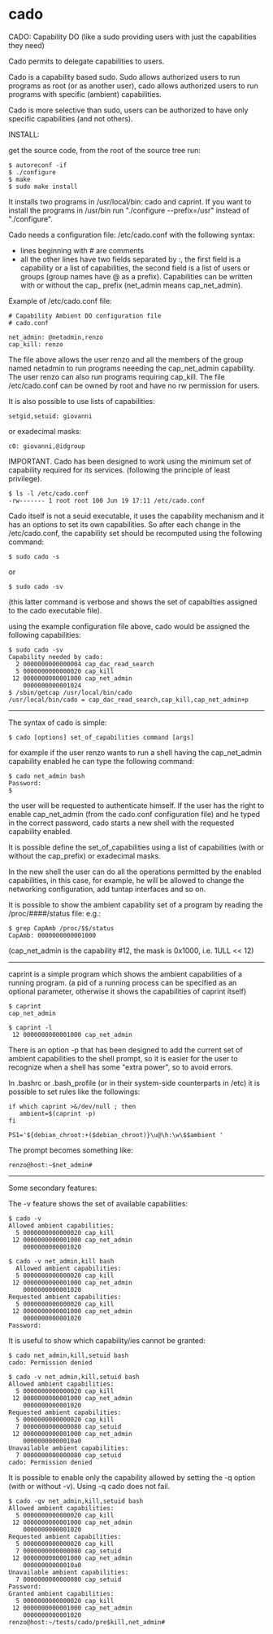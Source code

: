 # cado
CADO: Capability DO (like a sudo providing users with just the capabilities they need)

Cado permits to delegate capabilities to users.

Cado is a capability based sudo. Sudo allows authorized users to run programs
as root (or as another user), cado allows authorized users to run programs with
specific (ambient) capabilities.

Cado is more selective than sudo, users can be authorized to have only specific capabilities (and not others).

INSTALL:

get the source code, from the root of the source tree run:
```
$ autoreconf -if
$ ./configure
$ make
$ sudo make install
```

It installs two programs in /usr/local/bin: cado and caprint.
If you want to install the programs in /usr/bin run "./configure --prefix=/usr" instead of "./configure".

Cado needs a configuration file: /etc/cado.conf with the following syntax:
- lines beginning with # are comments
- all the other lines have two fields separated by :, the first field is a capability or a list of
capabilities, the second field is a list of users or groups (group names have @ as a prefix).
Capabilities can be written with or without the cap_ prefix (net_admin means cap_net_admin).

Example of /etc/cado.conf file:
```
# Capability Ambient DO configuration file
# cado.conf

net_admin: @netadmin,renzo
cap_kill: renzo
```

The file above allows the user renzo and all the members of the group named netadmin to run programs
neeeding the cap_net_admin capability.
The user renzo can also run programs requiring cap_kill.
The file /etc/cado.conf can be owned by root and have no rw permission for users.


It is also possible to use lists of capabilities:
```
setgid,setuid: giovanni
```

or exadecimal masks:
```
c0: giovanni,@idgroup
```

IMPORTANT.
Cado has been designed to work using the minimum set of capability required for its services.
(following the principle of least privilege).
```
$ ls -l /etc/cado.conf
-rw------- 1 root root 100 Jun 19 17:11 /etc/cado.conf
```

Cado itself is not a seuid executable, it uses the capability mechanism and it has an options to
set its own capabilities. So after each change in the /etc/cado.conf, the capability set should be
recomputed using the following command:
```
$ sudo cado -s
```
or
```
$ sudo cado -sv
```
(this latter command is verbose and shows the set of capabilties assigned to the cado executable file).

using the example configuration file above, cado would be assigned the following capabilities:
```
$ sudo cado -sv
Capability needed by cado:
  2 0000000000000004 cap_dac_read_search
  5 0000000000000020 cap_kill
 12 0000000000001000 cap_net_admin
    0000000000001024
$ /sbin/getcap /usr/local/bin/cado
/usr/local/bin/cado = cap_dac_read_search,cap_kill,cap_net_admin+p
``` 
---

The syntax of cado is simple:
```
$ cado [options] set_of_capabilities command [args]
```

for example if the user renzo wants to run a shell having the cap_net_admin capability enabled he can type
the following command:
```
$ cado net_admin bash
Password:
$
```
  
the user will be requested to authenticate himself. If the user has the right to enable cap_net_admin (from the
cado.conf configuration file) and he typed in the correct password, cado starts a new shell with the requested
capability enabled.

It is possible define the set_of_capabilities using a list of capabilities (with or without the cap_prefix)
or exadecimal masks.

In the new shell the user can do all the operations permitted by the enabled capabilities,
in this case, for example, he will be allowed to change the networking configuration, add tuntap
interfaces and so on.

It is possible to show the ambient capability set of a program by reading the /proc/####/status file:
e.g.:
```
$ grep CapAmb /proc/$$/status
CapAmb: 0000000000001000
```

(cap_net_admin is the capability #12, the mask is 0x1000, i.e. 1ULL << 12)

---

caprint is a simple program which shows the ambient capabilities of a running program.
(a pid of a running process can be specified as an optional parameter, otherwise it shows the capabilities
 of caprint itself)

```
$ caprint
cap_net_admin

$ caprint -l
 12 0000000000001000 cap_net_admin
```
  
There is an option -p that has been designed to add the current set of ambient capabilities to the shell prompt,
so it is easier for the user to recognize when a shell has some "extra power", so to avoid errors.

In .bashrc or .bash_profile (or in their system-side counterparts in /etc) it is possible to set rules like
the followings:
```
if which caprint >&/dev/null ; then
   ambient=$(caprint -p)
fi

PS1='${debian_chroot:+($debian_chroot)}\u@\h:\w\$$ambient '
```

The prompt becomes something like:
```
renzo@host:~$net_admin#
```

---

Some secondary features:

The -v feature shows the set of available capabilities:
```
$ cado -v
Allowed ambient capabilities:
  5 0000000000000020 cap_kill
 12 0000000000001000 cap_net_admin
    0000000000001020
  
$ cado -v net_admin,kill bash
  Allowed ambient capabilities:
  5 0000000000000020 cap_kill
 12 0000000000001000 cap_net_admin
    0000000000001020
Requested ambient capabilities:
  5 0000000000000020 cap_kill
 12 0000000000001000 cap_net_admin
    0000000000001020
Password:
```
  
It is useful to show which capability/ies cannot be granted:
```
$ cado net_admin,kill,setuid bash
cado: Permission denied
  
$ cado -v net_admin,kill,setuid bash
Allowed ambient capabilities:
  5 0000000000000020 cap_kill
 12 0000000000001000 cap_net_admin
    0000000000001020
Requested ambient capabilities:
  5 0000000000000020 cap_kill
  7 0000000000000080 cap_setuid
 12 0000000000001000 cap_net_admin
    00000000000010a0
Unavailable ambient capabilities:
  7 0000000000000080 cap_setuid
cado: Permission denied
```
It is possible to enable only the capability allowed by setting the -q option
(with or without -v). Using -q cado does not fail.
```
$ cado -qv net_admin,kill,setuid bash
Allowed ambient capabilities:
  5 0000000000000020 cap_kill
 12 0000000000001000 cap_net_admin
    0000000000001020
Requested ambient capabilities:
  5 0000000000000020 cap_kill
  7 0000000000000080 cap_setuid
 12 0000000000001000 cap_net_admin
    00000000000010a0
Unavailable ambient capabilities:
  7 0000000000000080 cap_setuid
Password:
Granted ambient capabilities:
  5 0000000000000020 cap_kill
 12 0000000000001000 cap_net_admin
    0000000000001020
renzo@host:~/tests/cado/pre$kill,net_admin#
``` 
